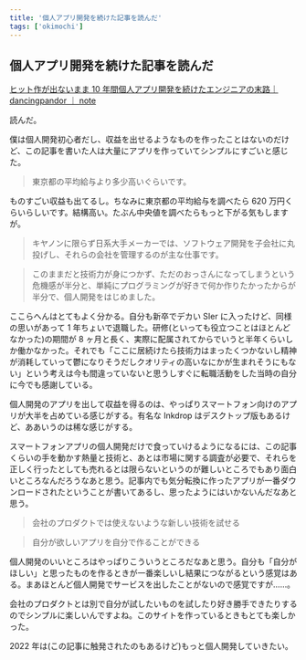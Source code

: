 ```yaml
---
title: '個人アプリ開発を続けた記事を読んだ'
tags: ['okimochi']
---
```


## 個人アプリ開発を続けた記事を読んだ

[ヒット作が出ないまま 10 年間個人アプリ開発を続けたエンジニアの末路｜ dancingpandor ｜ note](https://note.com/dancingpandor/n/n28fbc6ffc4a5)

読んだ。

僕は個人開発初心者だし、収益を出せるようなものを作ったことはないのだけど、この記事を書いた人は大量にアプリを作っていてシンプルにすごいと感じた。

> 東京都の平均給与より多少高いぐらいです。

ものすごい収益も出てるし。ちなみに東京都の平均給与を調べたら 620 万円くらいらしいです。結構高い。たぶん中央値を調べたらもっと下がる気もしますが。

> キヤノンに限らず日系大手メーカーでは、ソフトウェア開発を子会社に丸投げし、それらの会社を管理するのが主な仕事です。

> このままだと技術力が身につかず、ただのおっさんになってしまうという危機感が半分と、単純にプログラミングが好きで何か作りたかったからが半分で、個人開発をはじめました。

ここらへんはとてもよく分かる。自分も新卒でデカい SIer に入ったけど、同様の思いがあって 1 年ちょいで退職した。研修(といっても役立つことはほとんどなかった)の期間が 8 ヶ月と長く、実際に配属されてからでいうと半年くらいしか働かなかった。それでも「ここに居続けたら技術力はまったくつかないし精神が消耗していって鬱になりそうだしクオリティの高いなにかが生まれそうにもない」という考えは今も間違っていないと思うしすぐに転職活動をした当時の自分に今でも感謝している。

個人開発のアプリを出して収益を得るのは、やっぱりスマートフォン向けのアプリが大半を占めている感じがする。有名な Inkdrop はデスクトップ版もあるけど、ああいうのは稀な感じがする。

スマートフォンアプリの個人開発だけで食っていけるようになるには、この記事くらいの手を動かす熱量と技術と、あとは市場に関する調査が必要で、それらを正しく行ったとしても売れるとは限らないというのが難しいところでもあり面白いところなんだろうなあと思う。記事内でも気分転換に作ったアプリが一番ダウンロードされたということが書いてあるし、思ったようにはいかないんだなあと思う。

> 会社のプロダクトでは使えないような新しい技術を試せる

> 自分が欲しいアプリを自分で作ることができる

個人開発のいいところはやっぱりこういうところだなあと思う。自分も「自分がほしい」と思ったものを作るときが一番楽しいし結果につながるという感覚はある。まあほとんど個人開発でサービスを出したことがないので感覚ですが……。

会社のプロダクトとは別で自分が試したいものを試したり好き勝手できたりするのでシンプルに楽しいんですよね。このサイトを作っているときもとても楽しかった。

2022 年は(この記事に触発されたのもあるけど)もっと個人開発していきたい。
